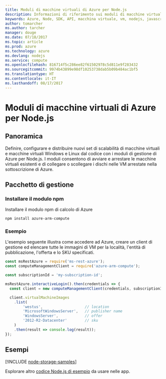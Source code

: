 ```yaml
---
title: Moduli di macchine virtuali di Azure per Node.js
description: Informazioni di riferimento sui moduli di macchine virtuali di Azure per Node.js
keywords: Azure, Node, SDK, API, macchina virtuale, vm, nodejs, javascript
author: tomarcher
ms.author: tarcher
manager: douge
ms.date: 07/18/2017
ms.topic: article
ms.prod: azure
ms.technology: azure
ms.devlang: nodejs
ms.service: compute
ms.openlocfilehash: 816714f5c286ee82f61502978c5d811e9f283432
ms.sourcegitcommit: 9974b43899e98df10253738dab5b09b484ac1bf5
ms.translationtype: HT
ms.contentlocale: it-IT
ms.lasthandoff: 08/17/2017
---
```

# <a name="azure-virtual-machine-modules-for-nodejs"></a>Moduli di macchine virtuali di Azure per Node.js

## <a name="overview"></a>Panoramica

Definire, configurare e distribuire nuovi set di scalabilità di macchine virtuali e macchine virtuali Windows e Linux dal codice con i moduli di gestione di Azure per Node.js. I moduli consentono di avviare e arrestare le macchine virtuali esistenti e di collegare o scollegare i dischi nelle VM arrestate nella sottoscrizione di Azure.

## <a name="management-package"></a>Pacchetto di gestione

### <a name="install-the-npm-module"></a>Installare il modulo npm

Installare il modulo npm di calcolo di Azure

```bash
npm install azure-arm-compute
```   

### <a name="example"></a>Esempio

L'esempio seguente illustra come accedere ad Azure, creare un client di gestione ed elencare tutte le immagini di VM per la località, l'entità di pubblicazione, l'offerta e lo SKU specificati.

```javascript
const msRestAzure = require('ms-rest-azure');
const computeManagementClient = require('azure-arm-compute');

const subscriptionId = 'my-subscription-id';

msRestAzure.interactiveLogin().then(credentials => {
  const client = new computeManagementClient(credentials, subscriptionId);

  client.virtualMachineImages
    .list(
        'westus',                   // location
        'MicrosoftWindowsServer',   // publisher name
        'WindowsServer',            // offer
        '2012-R2-Datacenter'        // sku
    )
    .then(result => console.log(result));
});
```

## <a name="samples"></a>Esempi

[!INCLUDE [node-storage-samples](../docs-ref-conceptual/includes/virtualmachines-samples.md)]

Esplorare altro [codice Node.js di esempio](https://azure.microsoft.com/resources/samples/?platform=nodejs) da usare nelle app.
